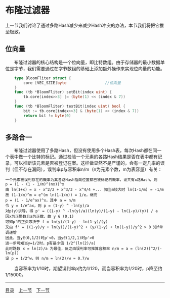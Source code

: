 # 布隆过滤器
上一节我们讨论了通过多路Hash减少来减少Hash冲突的办法，本节我们将把它推至极致。

## 位向量
　　布隆过滤器的核心结构是一个位向量，即比特数组。由于存储器的最小数据单位是字节，我们需要通过在字节数组的基础上添加额外操作来实现位向量的功能。
```go
    type BloomFliter struct {
        core [VEC_SZIE]byte                 //位向量
    }
    func (tb *BloomFliter) setBit(index uint) {
        tb.core[index>>3] |= (byte(1) << (index & 7))
    }
    func (tb *BloomFliter) testBit(index uint) bool {
        bit := tb.core[index>>3] & (byte(1) << (index & 7))
        return bit != byte(0)
    }
```

## 多路合一
　　布隆过滤器使用了多路Hash，但没有使用多个Hash表，每次Hash都在同一个表中做一个比特的标记。通过检验一个元素的各路Hash结果是否在表中都有记录，可以推断该元素是否被登记在案。这样做显然不是严谨的，会有一定几率的误判（但不存在漏网），误判率p与容积率n/m（n为元素个数，m为表容量）有关：

    一个元素被误判存在的概率为其各路Hash指向位置都已被标记的概率，设共有x路Hash，则
    p = (1 - (1 - 1/m)^(nx))^x
    由 ln(1+x) = x - x^2/2 + x^3/3 - x^4/4 +... 知当m较大时 ln(1-1/m) ≈ -1/m
    故 (1-1/m)^m = e^(m ln(1-1/m)) = 1/e，继而
    p = (1 - 1/e^ax)^x，其中 a = n/m
    令 y = 1/e^ax，则 p = (1-y) ^ -ln(y)/a
    对p(y)求导，得 p' = ((1-y) ^ -ln(y)/a)(ln(y)/(1-y) - ln(1-y)/(y)) / a
    因x为正整数且a为正数，故 y ∈ (0,1)
    可知p'的正负取决于 f = ln(y)/(1-y) - ln(1-y)/(y)
    又由 f' = ((1-y)/y + ln(y))/(1-y)^2 + (y/(1-y) + ln(1-y))/y^2 > 0 知f单调递增
    因此，当y∈(0,1/2)时p'<0，当y∈(1/2,1)时p'>0
    进一步可知当y=1/2时，p有最小值 1/2^(ln(2)/a)
    此时路数 x = ln(2)/a 为最佳，反之由误判率可推算容积率 n/m = a = (ln(2))^2/(-ln(p))
    设 p = 1/2^w，则 n/m = ln(2)/w ≈ 0.7/w

　　当容积率为1/10时，期望误判率p约为1/120，而当容积率为1/20时，p降至约1/15000。

---
[目录](../index.md)　[上一节](04-B.md)　[下一节](04-D.md)

